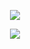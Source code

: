 <p style="width:100%" align="center">
    <img src="https://s2.loli.net/2023/08/28/49EcwxOj7MYuXfL.gif" />
</p>
<p align="center">
    <a href="https://skillicons.dev">
    <img src="https://skillicons.dev/icons?i=js,ts,react,nodejs,tailwind,nestjs,graphql" />
  </a>
</p>

